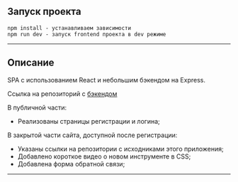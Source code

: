 ## Запуск проекта

```
npm install - устанавливаем зависимости
npm run dev - запуск frontend проекта в dev режиме
```

---

## Описание

SPA с использованием React и небольшим бэкендом на Express.

Ссылка на репозиторий с [бэкендом](https://github.com/wrongsky1/auth-test-api)

В публичной части:

-   Реализованы страницы регистрации и логина;

В закрытой части сайта, доступной после регистрации:

-   Указаны ссылки на репозитории с исходниками этого приложения;
-   Добавлено короткое видео о новом инструменте в CSS;
-   Добавлена форма обратной связи;

---
